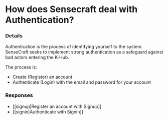 # How does Sensecraft deal with Authentication?

### Details
Authentication is the process of identifying yourself to the system. SenseCraft seeks to implement strong authentication as a safeguard against bad actors entering the K-Hub. 

The process is:

* Create (Register) an account
* Authenticate (Login) with the email and password for your account

### Responses

* [[signup|Register an account with Signup]]  
* [[signin|Authenticate with Signin]]  
